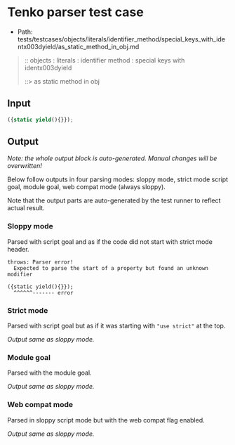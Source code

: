 # Tenko parser test case

- Path: tests/testcases/objects/literals/identifier_method/special_keys_with_identx003dyield/as_static_method_in_obj.md

> :: objects : literals : identifier method : special keys with identx003dyield
>
> ::> as static method in obj

## Input

`````js
({static yield(){}});
`````

## Output

_Note: the whole output block is auto-generated. Manual changes will be overwritten!_

Below follow outputs in four parsing modes: sloppy mode, strict mode script goal, module goal, web compat mode (always sloppy).

Note that the output parts are auto-generated by the test runner to reflect actual result.

### Sloppy mode

Parsed with script goal and as if the code did not start with strict mode header.

`````
throws: Parser error!
  Expected to parse the start of a property but found an unknown modifier

({static yield(){}});
  ^^^^^^------- error
`````

### Strict mode

Parsed with script goal but as if it was starting with `"use strict"` at the top.

_Output same as sloppy mode._

### Module goal

Parsed with the module goal.

_Output same as sloppy mode._

### Web compat mode

Parsed in sloppy script mode but with the web compat flag enabled.

_Output same as sloppy mode._
